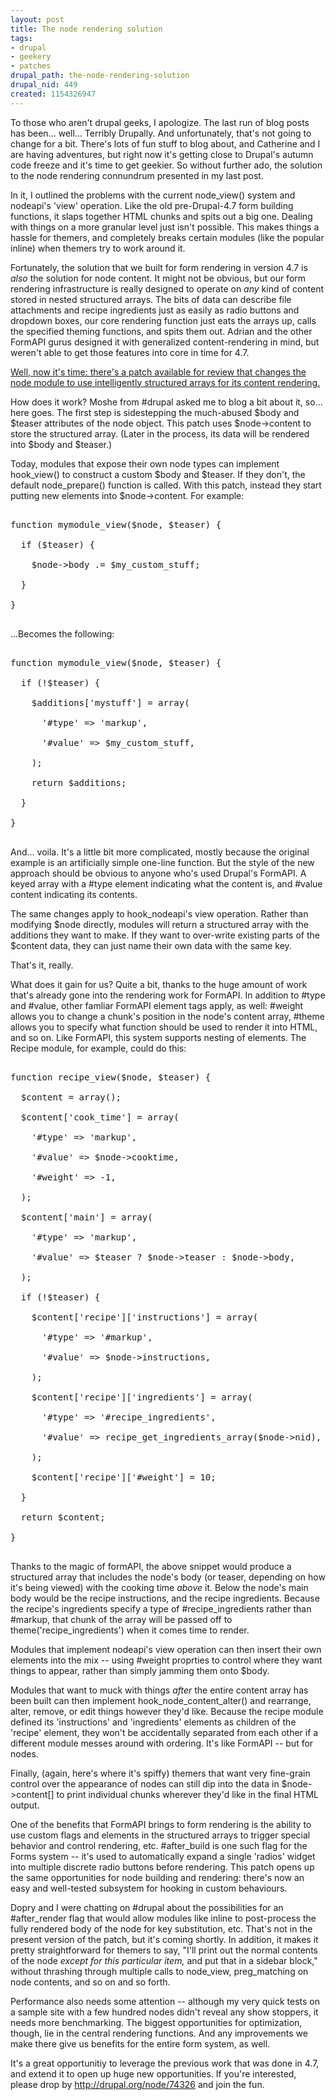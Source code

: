 ```yaml
--- 
layout: post
title: The node rendering solution
tags: 
- drupal
- geekery
- patches
drupal_path: the-node-rendering-solution
drupal_nid: 449
created: 1154326947
---
```

To those who aren't drupal geeks, I apologize. The last run of blog posts has been... well... Terribly Drupally. And unfortunately, that's not going to change for a bit. There's lots of fun stuff to blog about, and Catherine and I are having adventures, but right now it's getting close to Drupal's autumn code freeze and it's time to get geekier. So without further ado, the solution to the node rendering connundrum presented in my last post.

In it, I outlined the problems with the current node_view() system and nodeapi's 'view' operation. Like the old pre-Drupal-4.7 form building functions, it slaps together HTML chunks and spits out a big one. Dealing with things on a more granular level just isn't possible. This makes things a hassle for themers, and completely breaks certain modules (like the popular inline) when themers try to work around it.

Fortunately, the solution that we built for form rendering in version 4.7 is <i>also</i> the solution for node content. It might not be obvious, but our form rendering infrastructure is really designed to operate on <i>any</i> kind of content stored in nested structured arrays. The bits of data can describe file attachments and recipe ingredients just as easily as radio buttons and dropdown boxes, our core rendering function just eats the arrays up, calls the specified theming functions, and spits them out. Adrian and the other FormAPI gurus designed it with generalized content-rendering in mind, but weren't able to get those features into core in time for 4.7.

<a href="http://drupal.org/node/74326">Well, now it's time: there's a patch available for review that changes the node module to use intelligently structured arrays for its content rendering.</a>

How does it work? Moshe from #drupal asked me to blog a bit about it, so... here goes. <!--break-->The first step is sidestepping the much-abused $body and $teaser attributes of the node object. This patch uses $node->content to store the structured array. (Later in the process, its data will be rendered into $body and $teaser.)

Today, modules that expose their own node types can implement hook_view() to construct a custom $body and $teaser. If they don't, the default node_prepare() function is called. With this patch, instead they start putting new elements into $node->content. For example:

<pre>

function mymodule_view($node, $teaser) {

  if ($teaser) {

    $node->body .= $my_custom_stuff;

  }

}

</pre>

...Becomes the following:

<pre>

function mymodule_view($node, $teaser) {

  if (!$teaser) {

    $additions['mystuff'] = array(

      '#type' => 'markup',

      '#value' => $my_custom_stuff,

    );

    return $additions;

  }

}

</pre>

And... voila. It's a little bit more complicated, mostly because the original example is an artificially simple one-line function. But the style of the new approach should be obvious to anyone who's used Drupal's FormAPI. A keyed array with a #type element indicating what the content is, and #value content indicating its contents.

The same changes apply to hook_nodeapi's view operation. Rather than modifying $node directly, modules will return a structured array with the additions they want to make. If they want to over-write existing parts of the $content data, they can just name their own data with the same key.

That's it, really.

What does it gain for us? Quite a bit, thanks to the huge amount of work that's already gone into the rendering work for FormAPI.  In addition to #type and #value, other famliar FormAPI element tags apply, as well: #weight allows you to change a chunk's position in the node's content array, #theme allows you to specify what function should be used to render it into HTML, and so on. Like FormAPI, this system supports nesting of elements. The Recipe module, for example, could do this:

<pre>

function recipe_view($node, $teaser) {

  $content = array();

  $content['cook_time'] = array(

    '#type' => 'markup',

    '#value' => $node->cooktime,

    '#weight' => -1,

  );

  $content['main'] = array(

    '#type' => 'markup',

    '#value' => $teaser ? $node->teaser : $node->body,

  );

  if (!$teaser) {

    $content['recipe']['instructions'] = array(

      '#type' => '#markup',

      '#value' => $node->instructions,

    );

    $content['recipe']['ingredients'] = array(

      '#type' => '#recipe_ingredients',

      '#value' => recipe_get_ingredients_array($node->nid),

    );

    $content['recipe']['#weight'] = 10;

  }

  return $content;

}

</pre>

Thanks to the magic of formAPI, the above snippet would produce a structured array that includes the node's body (or teaser, depending on how it's being viewed) with the cooking time *above* it. Below the node's main body would be the recipe instructions, and the recipe ingredients. Because the recipe's ingredients specify a type of #recipe_ingredients rather than #markup, that chunk of the array will be passed off to theme('recipe_ingredients') when it comes time to render.

Modules that implement nodeapi's view operation can then insert their own elements into the mix -- using #weight proprties to control where they want things to appear, rather than simply jamming them onto $body.

Modules that want to muck with things <i>after</i> the entire content array has been built can then implement hook_node_content_alter() and rearrange, alter, remove, or edit things however they'd like. Because the recipe module defined its 'instructions' and 'ingredients' elements as children of the 'recipe' element, they won't be accidentally separated from each other if a different module messes around with ordering. It's like FormAPI -- but for nodes.

Finally, (again, here's where it's spiffy) themers that want very fine-grain control over the appearance of nodes can still dip into the data in $node->content[] to print individual chunks wherever they'd like in the final HTML output. 

One of the benefits that FormAPI brings to form rendering is the ability to use custom flags and elements in the structured arrays to trigger special behavior and control rendering, etc. #after_build is one such flag for the Forms system -- it's used to automatically expand a single 'radios' widget into multiple discrete radio buttons before rendering. This patch opens up the same opportunities for node building and rendering: there's now an easy and well-tested subsystem for hooking in custom behaviours.

Dopry and I were chatting on #drupal about the possibilities for an #after_render flag that would allow modules like inline to post-process the fully rendered body of the node for key substitution, etc. That's not in the present version of the patch, but it's coming shortly. In addition, it makes it pretty straightforward for themers to say, "I'll print out the normal contents of the node *except for this particular item,* and put that in a sidebar block," without thrashing through multiple calls to node_view, preg_matching on node contents, and so on and so forth.

Performance also needs some attention -- although my very quick tests on a sample site with a few hundred nodes didn't reveal any show stoppers, it needs more benchmarking. The biggest opportunities for optimization, though, lie in the central rendering functions. And any improvements we make there give us benefits for the entire form system, as well.

It's a great opportunitiy to leverage the previous work that was done in 4.7, and extend it to open up huge new opportunities. If you're interested, please drop by <a href="http://drupal.org/node/74326">http://drupal.org/node/74326</a> and join the fun.
